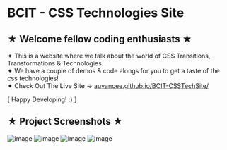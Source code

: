 # BCIT - CSS Technologies Site
## ★ Welcome fellow coding enthusiasts ★

✦ This is a website where we talk about the world of CSS Transitions, Transformations & Technologies. <br>
✦ We have a couple of demos & code alongs for you to get a taste of the css technologies! <br>
✦ Check Out The Live Site → [auvancee.github.io/BCIT-CSSTechSite/](https://auvancee.github.io/BCIT-CSSTechSite/)


[ Happy Developing! :) ]


## ★ Project Screenshots ★


![image](https://github.com/user-attachments/assets/605957d9-c092-404e-8853-c8e3d8556d7c)
![image](https://github.com/user-attachments/assets/34434670-23e9-453d-b541-0360320b6eba)
![image](https://github.com/user-attachments/assets/d9d6d843-6d2f-4011-9ae2-8adbfa5c3620)
![image](https://github.com/user-attachments/assets/14fe29a2-f84c-425a-8dae-3a76d88c7e13)




